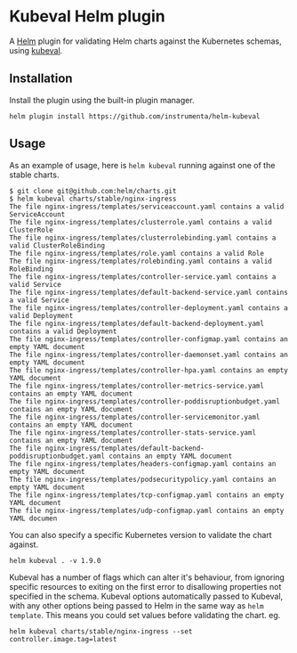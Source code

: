 # Kubeval Helm plugin

A [Helm](https://helm.sh/) plugin for validating Helm charts against the Kubernetes schemas, using [kubeval](https://github.com/instrumenta/kubeval).


## Installation

Install the plugin using the built-in plugin manager.

```shell
helm plugin install https://github.com/instrumenta/helm-kubeval
```


## Usage

As an example of usage, here is `helm kubeval` running against one of the stable charts.

```console
$ git clone git@github.com:helm/charts.git
$ helm kubeval charts/stable/nginx-ingress
The file nginx-ingress/templates/serviceaccount.yaml contains a valid ServiceAccount
The file nginx-ingress/templates/clusterrole.yaml contains a valid ClusterRole
The file nginx-ingress/templates/clusterrolebinding.yaml contains a valid ClusterRoleBinding
The file nginx-ingress/templates/role.yaml contains a valid Role
The file nginx-ingress/templates/rolebinding.yaml contains a valid RoleBinding
The file nginx-ingress/templates/controller-service.yaml contains a valid Service
The file nginx-ingress/templates/default-backend-service.yaml contains a valid Service
The file nginx-ingress/templates/controller-deployment.yaml contains a valid Deployment
The file nginx-ingress/templates/default-backend-deployment.yaml contains a valid Deployment
The file nginx-ingress/templates/controller-configmap.yaml contains an empty YAML document
The file nginx-ingress/templates/controller-daemonset.yaml contains an empty YAML document
The file nginx-ingress/templates/controller-hpa.yaml contains an empty YAML document
The file nginx-ingress/templates/controller-metrics-service.yaml contains an empty YAML document
The file nginx-ingress/templates/controller-poddisruptionbudget.yaml contains an empty YAML document
The file nginx-ingress/templates/controller-servicemonitor.yaml contains an empty YAML document
The file nginx-ingress/templates/controller-stats-service.yaml contains an empty YAML document
The file nginx-ingress/templates/default-backend-poddisruptionbudget.yaml contains an empty YAML document
The file nginx-ingress/templates/headers-configmap.yaml contains an empty YAML document
The file nginx-ingress/templates/podsecuritypolicy.yaml contains an empty YAML document
The file nginx-ingress/templates/tcp-configmap.yaml contains an empty YAML document
The file nginx-ingress/templates/udp-configmap.yaml contains an empty YAML documen
```

You can also specify a specific Kubernetes version to validate the chart against.

```shell
helm kubeval . -v 1.9.0
```

Kubeval has a number of flags which can alter it's behaviour, from ignoring specific resources to
exiting on the first error to disallowing properties not specified in the schema. Kubeval options
automatically passed to Kubeval, with any other options being passed to Helm in the same way as
`helm template`. This means you could set values before validating the chart. eg.

```shell
helm kubeval charts/stable/nginx-ingress --set controller.image.tag=latest
```
